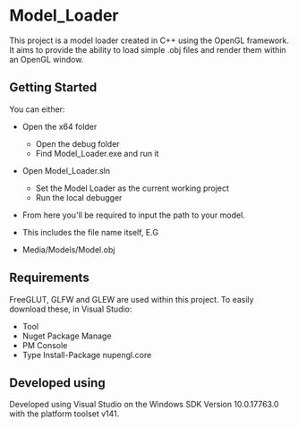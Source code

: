 # Model_Loader

This project is a model loader created in C++ using the OpenGL framework. It aims to provide the ability to load simple .obj files
and render them within an OpenGL window. 

## Getting Started
You can either:
* Open the x64 folder
  * Open the debug folder
  * Find Model_Loader.exe and run it
 
* Open Model_Loader.sln
  * Set the Model Loader as the current working project
  * Run the local debugger
  
* From here you'll be required to input the path to your model. 
* This includes the file name itself, E.G
* Media/Models/Model.obj
## Requirements
FreeGLUT, GLFW and GLEW are used within this project. To easily download these, in Visual Studio:
* Tool
* Nuget Package Manage
* PM Console
* Type Install-Package nupengl.core

## Developed using
Developed using Visual Studio on the  Windows SDK Version 10.0.17763.0 with the platform toolset v141.
